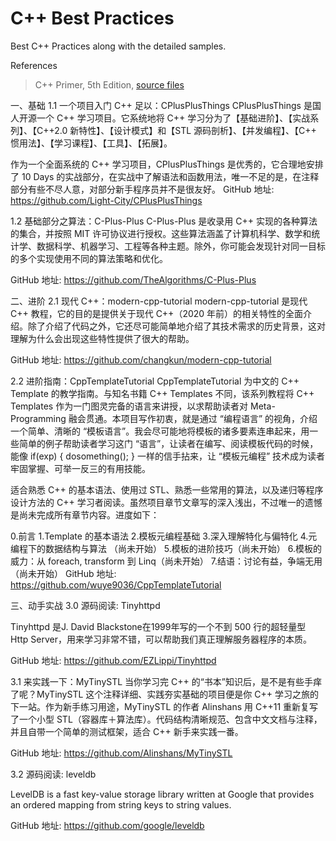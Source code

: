 # C++ Best Practices 

Best C++ Practices along with the detailed samples.

References

> C++ Primer, 5th Edition, [source files](https://www.informit.com/store/c-plus-plus-primer-9780321714114)

一、基础
1.1 一个项目入门 C++ 足以：CPlusPlusThings
CPlusPlusThings 是国人开源一个 C++ 学习项目。它系统地将 C++ 学习分为了【基础进阶】、【实战系列】、【C++2.0 新特性】、【设计模式】和【STL 源码剖析】、【并发编程】、【C++ 惯用法】、【学习课程】、【工具】、【拓展】。

作为一个全面系统的 C++ 学习项目，CPlusPlusThings 是优秀的，它合理地安排了 10 Days 的实战部分，在实战中了解语法和函数用法，唯一不足的是，在注释部分有些不尽人意，对部分新手程序员并不是很友好。
GitHub 地址: https://github.com/Light-City/CPlusPlusThings

1.2 基础部分之算法：C-Plus-Plus
C-Plus-Plus 是收录用 C++ 实现的各种算法的集合，并按照 MIT 许可协议进行授权。这些算法涵盖了计算机科学、数学和统计学、数据科学、机器学习、工程等各种主题。除外，你可能会发现针对同一目标的多个实现使用不同的算法策略和优化。

GitHub 地址: https://github.com/TheAlgorithms/C-Plus-Plus

二、进阶
2.1 现代 C++：modern-cpp-tutorial
modern-cpp-tutorial 是现代 C++ 教程，它的目的是提供关于现代 C++（2020 年前）的相关特性的全面介绍。除了介绍了代码之外，它还尽可能简单地介绍了其技术需求的历史背景，这对理解为什么会出现这些特性提供了很大的帮助。

GitHub 地址: https://github.com/changkun/modern-cpp-tutorial


2.2 进阶指南：CppTemplateTutorial
CppTemplateTutorial 为中文的 C++ Template 的教学指南。与知名书籍 C++ Templates 不同，该系列教程将 C++ Templates 作为一门图灵完备的语言来讲授，以求帮助读者对 Meta-Programming 融会贯通。本项目写作初衷，就是通过 “编程语言” 的视角，介绍一个简单、清晰的 “模板语言”。我会尽可能地将模板的诸多要素连串起来，用一些简单的例子帮助读者学习这门 “语言”，让读者在编写、阅读模板代码的时候，能像 if(exp) { dosomething(); } 一样的信手拈来，让 “模板元编程” 技术成为读者牢固掌握、可举一反三的有用技能。

适合熟悉 C++ 的基本语法、使用过 STL、熟悉一些常用的算法，以及递归等程序设计方法的 C++ 学习者阅读。虽然项目章节文章写的深入浅出，不过唯一的遗憾是尚未完成所有章节内容。进度如下：

0.前言
1.Template 的基本语法
2.模板元编程基础
3.深入理解特化与偏特化
4.元编程下的数据结构与算法 （尚未开始）
5.模板的进阶技巧（尚未开始）
6.模板的威力：从 foreach, transform 到 Linq（尚未开始）
7.结语：讨论有益，争端无用（尚未开始）
GitHub 地址: https://github.com/wuye9036/CppTemplateTutorial

三、动手实战
3.0 源码阅读: Tinyhttpd

Tinyhttpd 是J. David Blackstone在1999年写的一个不到 500 行的超轻量型 Http Server，用来学习非常不错，可以帮助我们真正理解服务器程序的本质。

GitHub 地址: https://github.com/EZLippi/Tinyhttpd

3.1 来实践一下：MyTinySTL
当你学习完 C++ 的“书本”知识后，是不是有些手痒了呢？MyTinySTL 这个注释详细、实践夯实基础的项目便是你 C++ 学习之旅的下一站。作为新手练习用途，MyTinySTL 的作者 Alinshans 用 C++11 重新复写了一个小型 STL（容器库＋算法库）。代码结构清晰规范、包含中文文档与注释，并且自带一个简单的测试框架，适合 C++ 新手来实践一番。

GitHub 地址: https://github.com/Alinshans/MyTinySTL

3.2 源码阅读: leveldb

LevelDB is a fast key-value storage library written at Google that provides an ordered mapping from string keys to string values.

GitHub 地址: https://github.com/google/leveldb